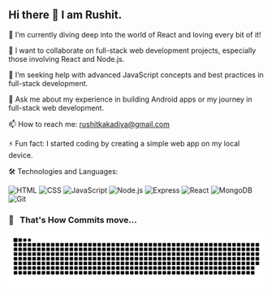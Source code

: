 ## Hi there 👋 I am Rushit.

🌱 I’m currently diving deep into the world of React and loving every bit of it!

👯 I want to collaborate on full-stack web development projects, especially those involving React and Node.js.

🤔 I’m seeking help with advanced JavaScript concepts and best practices in full-stack development.

💬 Ask me about my experience in building Android apps or my journey in full-stack web development.

📫 How to reach me: rushitkakadiya@gmail.com

⚡ Fun fact: I started coding by creating a simple web app on my local device.

🛠️ Technologies and Languages:

  ![HTML](https://img.shields.io/badge/-HTML5-E34F26?style=flat-square&logo=html5&logoColor=white)
  ![CSS](https://img.shields.io/badge/-CSS3-1572B6?style=flat-square&logo=css3&logoColor=white)
  ![JavaScript](https://img.shields.io/badge/-JavaScript-F7DF1E?style=flat-square&logo=javascript&logoColor=black)
  ![Node.js](https://img.shields.io/badge/-Node.js-339933?style=flat-square&logo=node.js&logoColor=white)
  ![Express](https://img.shields.io/badge/-Express-000000?style=flat-square&logo=express&logoColor=white)
  ![React](https://img.shields.io/badge/-React-61DAFB?style=flat-square&logo=react&logoColor=black)
  ![MongoDB](https://img.shields.io/badge/-MongoDB-47A248?style=flat-square&logo=mongodb&logoColor=white)
  ![Git](https://img.shields.io/badge/-Git-F05032?style=flat-square&logo=git&logoColor=white)

### 🐍 &nbsp; That's How Commits move...

<div align="center">
  <a href="https://github.com/rushit-kakadiya/">
    <img src="https://github.com/rushit-kakadiya/rushit-kakadiya/blob/main/assets/img/grid-snake.svg" alt="snake" />
  </a>
</div>
